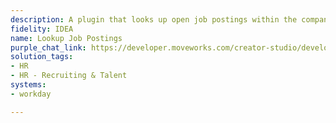 ```yaml
---
description: A plugin that looks up open job postings within the company.
fidelity: IDEA
name: Lookup Job Postings
purple_chat_link: https://developer.moveworks.com/creator-studio/developer-tools/purple-chat-builder/?workspace=%7B%22title%22%3A%22My+Workspace%22%2C%22botSettings%22%3A%7B%22name%22%3A%22%22%2C%22imageUrl%22%3A%22%22%7D%2C%22mocks%22%3A%5B%7B%22id%22%3A3586%2C%22title%22%3A%22New+Mock%22%2C%22transcript%22%3A%7B%22messages%22%3A%5B%7B%22from%22%3A%22USER%22%2C%22text%22%3A%22Can+you+show+me+the+open+job+postings+within+our+company%3F%22%7D%2C%7B%22from%22%3A%22ANNOTATION%22%2C%22text%22%3A%22Fetches+open+job+postings+from+Workday%22%7D%2C%7B%22from%22%3A%22BOT%22%2C%22text%22%3A%22Here%27s+a+list+of+the+current+open+job+postings%3A%22%2C%22cards%22%3A%5B%7B%22title%22%3A%22Software+Engineer%22%2C%22text%22%3A%22Location%3A+New+York%3Cbr%3EDepartment%3A+Engineering%22%7D%2C%7B%22title%22%3A%22Marketing+Manager%22%2C%22text%22%3A%22Location%3A+San+Francisco%3Cbr%3EDepartment%3A+Marketing%22%7D%2C%7B%22title%22%3A%22HR+Business+Partner%22%2C%22text%22%3A%22Location%3A+Remote%3Cbr%3EDepartment%3A+Human+Resources%22%7D%5D%7D%5D%2C%22settings%22%3A%7B%22colorStyle%22%3A%22LIGHT%22%2C%22startTime%22%3A%2211%3A43%2BAM%22%2C%22defaultPerson%22%3A%22GWEN%22%2C%22editable%22%3Atrue%2C%22botName%22%3A%22%22%2C%22botImageUrl%22%3A%22%22%7D%7D%7D%5D%7D
solution_tags:
- HR
- HR - Recruiting & Talent
systems:
- workday

---
```

